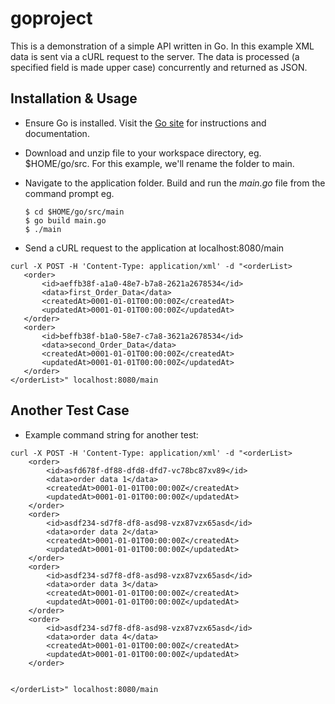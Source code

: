 # goproject
This is a demonstration of a simple API written in Go. In this example XML data is sent via a cURL request to the server. The data is processed (a specified field is made upper case) concurrently and returned as JSON.

## Installation & Usage
- Ensure Go is installed. Visit the [Go site](https://golang.org/doc/install) for instructions and documentation.

- Download and unzip file to your workspace directory, eg. $HOME/go/src.  For this example, we'll rename the folder to main.
- Navigate to the application folder. Build and run the *main.go* file from the command prompt eg.
  ```
  $ cd $HOME/go/src/main
  $ go build main.go
  $ ./main 
  ```
 - Send a cURL request to the application at localhost:8080/main
 ```
 curl -X POST -H 'Content-Type: application/xml' -d "<orderList>	
	<order>
		<id>aeffb38f-a1a0-48e7-b7a8-2621a2678534</id>
		<data>first_Order_Data</data>
		<createdAt>0001-01-01T00:00:00Z</createdAt>
		<updatedAt>0001-01-01T00:00:00Z</updatedAt>
	</order>
	<order>
		<id>beffb38f-b1a0-58e7-c7a8-3621a2678534</id>
		<data>second_Order_Data</data>
		<createdAt>0001-01-01T00:00:00Z</createdAt>
		<updatedAt>0001-01-01T00:00:00Z</updatedAt>
	</order>
</orderList>" localhost:8080/main
```


## Another Test Case
- Example command string for another test:
```
curl -X POST -H 'Content-Type: application/xml' -d "<orderList>	
	<order>
		<id>asfd678f-df88-dfd8-dfd7-vc78bc87xv89</id>
		<data>order data 1</data>
		<createdAt>0001-01-01T00:00:00Z</createdAt>
		<updatedAt>0001-01-01T00:00:00Z</updatedAt>
	</order>
	<order>
		<id>asdf234-sd7f8-df8-asd98-vzx87vzx65asd</id>
		<data>order data 2</data>
		<createdAt>0001-01-01T00:00:00Z</createdAt>
		<updatedAt>0001-01-01T00:00:00Z</updatedAt>
	</order>
	<order>
		<id>asdf234-sd7f8-df8-asd98-vzx87vzx65asd</id>
		<data>order data 3</data>
		<createdAt>0001-01-01T00:00:00Z</createdAt>
		<updatedAt>0001-01-01T00:00:00Z</updatedAt>
	</order>
	<order>
		<id>asdf234-sd7f8-df8-asd98-vzx87vzx65asd</id>
		<data>order data 4</data>
		<createdAt>0001-01-01T00:00:00Z</createdAt>
		<updatedAt>0001-01-01T00:00:00Z</updatedAt>
	</order>
	
	
</orderList>" localhost:8080/main
```

